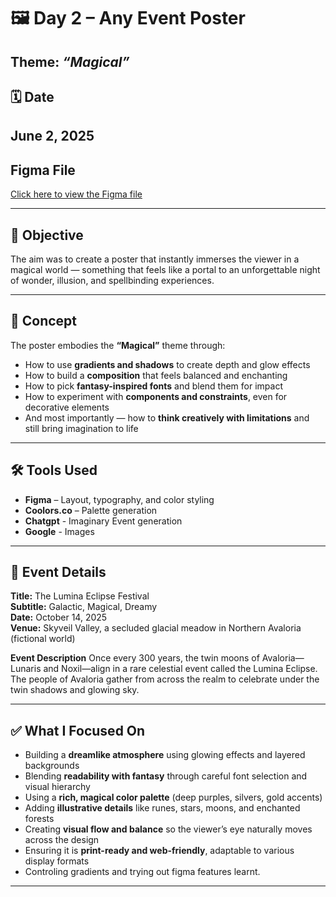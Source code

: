 # 🖼️ Day 2 – Any Event Poster  
**Theme:** *“Magical”*
---
## 🗓️ Date
June 2, 2025
---
## Figma File
[Click here to view the Figma file](https://www.figma.com/design/TyvM9KrAkCxM4BOlyUYJv1/Magical-Event-Poster?t=4eUaKx06ZnioGZ2M-1)

---

## 🎯 Objective
The aim was to create a poster that instantly immerses the viewer in a magical world — something that feels like a portal to an unforgettable night of wonder, illusion, and spellbinding experiences.

---

## 🧠 Concept
The poster embodies the **“Magical”** theme through:
- How to use **gradients and shadows** to create depth and glow effects  
- How to build a **composition** that feels balanced and enchanting  
- How to pick **fantasy-inspired fonts** and blend them for impact  
- How to experiment with **components and constraints**, even for decorative elements  
- And most importantly — how to **think creatively with limitations** and still bring imagination to life


---

## 🛠 Tools Used
- **Figma** – Layout, typography, and color styling  
- **Coolors.co** – Palette generation
- **Chatgpt** - Imaginary Event generation
- **Google** - Images

---

## 📅 Event Details 
**Title:** The Lumina Eclipse Festival  
**Subtitle:** Galactic, Magical, Dreamy  
**Date:** October 14, 2025  
**Venue:** Skyveil Valley, a secluded glacial meadow in Northern Avaloria (fictional world)

**Event Description**
Once every 300 years, the twin moons of Avaloria—Lunaris and Noxil—align in a rare celestial event called the Lumina Eclipse. The people of Avaloria gather from across the realm to celebrate under the twin shadows and glowing sky.

---


## ✅ What I Focused On
- Building a **dreamlike atmosphere** using glowing effects and layered backgrounds  
- Blending **readability with fantasy** through careful font selection and visual hierarchy  
- Using a **rich, magical color palette** (deep purples, silvers, gold accents)  
- Adding **illustrative details** like runes, stars, moons, and enchanted forests  
- Creating **visual flow and balance** so the viewer’s eye naturally moves across the design  
- Ensuring it is **print-ready and web-friendly**, adaptable to various display formats 
- Controling gradients and trying out figma features learnt.

---


